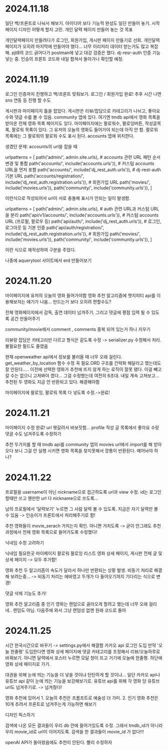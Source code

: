 # 2024.11.18
일단 백/프론트로 나눠서 해보기. 아이디어 보다 기능적 완성도 일단 만들어 놓기. 시작 페이지 디자인 어떻게 할지 고민. 개인 달력 페이지 만들어 놓는 것 목표

개인달력페이지 만들려다가 로그인, 회원가입, 게시판 페이지 만들기로 선회. 개인달력페이지가 오히려 마지막에 만들어야 했다... 너무 이리저리 데이터 받는거도 많고 복잡해.  pjt8의 코드 긁어다가 postman에 넣고 대강 검증은 했다. dj-resr-auth 인증 기능 넣는 중. 인승의 프론트 코드와 내일 합쳐서 돌아가나 확인할 예정.

# 2024.11.19
로그인 인증까지 진행하고 백/프론트 맞춰보기. 
로그인 / 회원가입 완료! 추후 시간 나면 sns 연동 등 진행 할 수도

게시판과 마이페이지 틀을 잡았다. 게시판은 리뷰/잡담으로 카테고리가 나뉘고, 좋아요 수와 댓글 수를 볼 수 있음. community 앱에 있다. 여기엔 tmdb api에서 영화 목록을 받아온 전체 영화 목록 페이지도 있다. 
마이페이지에는 팔로워수, 팔로잉버튼, 작성글목록, 팔로워 목록이 있다. 그 유저의 오늘의 영화도 들어가야 되는데 아직 안 함. 팔로워 목록에는 그 팔로워의 팔로워 수도 표시 된다. accounts 앱에 위치한다.

생겼던 문제: accounts의 url을 잡을 때 

urlpatterns = [
    path('admin/', admin.site.urls),
    # accounts 관련 URL 패턴 순서 변경 및 통합
    path('accounts/', include('accounts.urls')),  # 커스텀 accounts URL을 먼저 포함
    path('accounts/', include('dj_rest_auth.urls')),  # dj-rest-auth 기본 URL
    path('accounts/registration/', include('dj_rest_auth.registration.urls')),  # 회원가입 URL
    path('movies/', include('movies.urls')),
    path('community/', include('community.urls')),
]

이런식으로 작성되어서 url이 서로 충돌해 표시가 안되는 일이 발생함.


urlpatterns = [
    path('admin/', admin.site.urls),
    # auth 관련 URL과 커스텀 URL을 분리
    path('api/v1/accounts/', include('accounts.urls')),  # 커스텀 accounts URL (프로필, 팔로우 등)
    path('api/auth/', include('dj_rest_auth.urls')),  # 로그인, 로그아웃 등 기본 인증
    path('api/auth/registration/', include('dj_rest_auth.registration.urls')),  # 회원가입
    path('movies/', include('movies.urls')),
    path('community/', include('community.urls')),
]

이런 식으로 재작성하여 구분을 주었다.

나중에 aquerytool 사이트에서 erd 만들어보기

# 2024.11.20
마이페이지에 유저의 오늘의 영화 들어가야함
영화 추천 알고리즘에 챗지피티 api를 이용해보자는 얘기가 나옴... 만드는거 보다 오히려 편할수도?

전체 영화페이지에서 감독, 출연 데이터 넘겨주기. 그리고 댓글에 평점 입력 될 수 있도록 공간 만들어주기

community/movie에서 comment , comments 중복 되어 있는거 하나 지우기 

리뷰랑 잡담은 카테고리만 다르고 형식은 같도록 수정 -> serializer.py 수정해서 처리. 불필요한 필드도 줄였음

현재 openweather api에서 정보를 불러올 때 너무 오래 걸린다.  get_weather_by_location 함수 수정 꼭 필요.ORD 구조를 간략화 해달라고 했는데도 잘 안된다.....
이전에 선택한 영화가 추천에 뜨지 않게 하는 로직이 잘못 됐다. 이걸 빼고 갈 수는 없으니 고쳐봐야 겠다...
그걸 수정했는데 여전히 6초대. 내일 계속 고쳐보고...
추천된 두 영화도 지금 안 반환되고 있다. 해결해야함

마이페이지에 팔로잉, 팔로워 목록 다 넣도록 수정.->완료!


# 2024.11.21
마이페이지 수정 완료! url 헷갈려서 바보짓함...
profile 작성 글 목록에서 좋아요 수랑 댓글 수도 넘겨주도록 수정하기

추천 두가지를 할 때 tmdb api를 community 앱의 movies url에서 import를 해 받아오다 보니 그걸 안 실행 시키면 영화 목록을 찾지못해서 깡통이 반환된다. 떼어놔야 하나?

# 2024.11.22
프로필을 username이 아닌 nickname으로 접근하도록 url과 view 수정. id는 로그인할때만 쓰고 웬만한 url 다 nickname으로 쓰도록...

남의 프로필에서 '달력보기' 누르면 그 사람 달력 볼 수 있도록. 지금은 자기 달력만 볼 수 있움 -> 인승이가 프론트에서 처리해주기로 함!

추천 영화들이 movie_serach 거치는지 확인. 아니면 거치도록 -> 굳이 안그래도 추천 과정에서 전체 영화 목록으로 들어가도록 수정했다!

닉네임 수정 고려하기

닉네임 필요한곳
마이페이지 팔로워 팔로잉 리스트
영화 상세 페이지, 게시판 전체 글 및 상세 페이지 -> 모두 추가함!

영화 추천 두 알고리즘이 속도가 달라서 하나만 반환되는 상황 발생. 비동기 처리로 해결해 보려는중... -> 비동기 처리는 에바였고 두개가 다 들어오기까지 기다리는 식으로 변경!

댓글 삭제 기능도 추가!

영화 추천 알고리즘 중 인기 영화는 랜덤으로 골라오게 할려고 했는데 너무 오래 걸리네.. 랜덤도 아님. 다음주에 와서 그냥 랜덤성 없엔 원래 코드로 돌아


# 2024.11.25
시간 한국시간으로 바꾸기 -> settings.py에서 해결함
카카오 api 로그인 도입
만약 '오늘 한줄평' 도입한다면 영화 상세 페이지에 댓글 카테고리를 조정해서 리뷰/오늘하루로 바꿔보기. 아니면 달력에서 포스터 누르면 모달 창이 뜨고 거기에 오늘에 한줄평. 하단에 영화 상세 페이지로 가기.

대권을 위해 눈에 띄는 기능을 더 넣을 것이냐 탄탄하게 할 것이냐... 일단 카카오 api나 유튜브 api 같이 눈에 띄는 기능을 보강해보기로. 
유튜브 api를 위해 각 영화 당 유튜브 url도 넘겨주기로. -> 넘겨줬다!

영화 추천에 있어서 1. 오늘의 추천은 프롬프트로 예술성 더 가미. 2. 인기 영화 추천은 10개 추려서 프론트로 넘겨주는게 가능하면 해보기

디자인 픽스하기

검색에 나온 모든 결과들이 우리 db 안에 들어가있도록 수정. 그래서 tmdb_id가 아니라 우리 movie_id로 url이 이어지도록.
검색을 한 결과들이 movie_id 가 없다!!!

openAI API가 돌아왔음에도 추천이 안된다. 빨리 수정하자